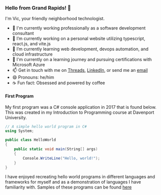 ### Hello from Grand Rapids! 👋

I'm Vic, your friendly neighborhood technologist.

- 💼 I'm currently working professionally as a software development consultant
- 🔭 I’m currently working on a personal website utilizing typescript, react.js, and vite.js
- 🌱 I’m currently learning web development, devops automation, and cloud infrastructure
- 📘 I'm currently on a learning journey and pursuing certifications with Microsoft Azure
- 📫 Get in touch with me on [Threads](https://threads.net/@thevictorfryeadventure), [LinkedIn](https://linkedin.com/in/victorfrye), or send me an [email](mailto:victorfrye@outlook.com)
- 😄 Pronouns: he/him
- ☕ Fun fact: Obsessed and powered by coffee

#### First Program

My first program was a C# console application in 2017 that is found below. This was created in my Introduction to Programming course at Davenport University.

```csharp
// A simple hello world program in C#
using System;

public class HelloWorld
{
    public static void main(String[] args)
    {
        Console.WriteLine("Hello, world!");
    }
}
```

I have enjoyed recreating hello world programs in different languages and frameworks for myself and as a demonstration of languages I have familiarity with. Samples of these programs can be found [here](./samples/)
